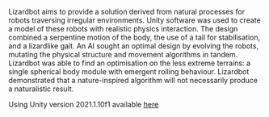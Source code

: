 Lizardbot aims to provide a solution derived from natural processes for robots traversing irregular environments. Unity software was used to create a model of these robots with realistic physics interaction. The design combined a serpentine motion of the body, the use of a tail for stabilisation, and a lizardlike gait. An AI sought an optimal design by evolving the robots, mutating the physical structure and movement algorithms in tandem. Lizardbot was able to find an optimisation on the less extreme terrains: a single spherical body module with emergent rolling behaviour. Lizardbot demonstrated that a nature-inspired algorithm will not necessarily produce a naturalistic result.

Using Unity version 2021.1.10f1 available [here](https://unity3d.com/unity/whats-new/2021.1.10)
